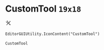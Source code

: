 # CustomTool `19x18`
<img src="/img/CustomTool.png" width=19 height=18>

``` CSharp
EditorGUIUtility.IconContent("CustomTool")
```
```
CustomTool
```
